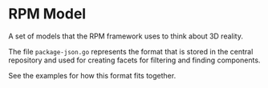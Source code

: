 # RPM Model

A set of models that the RPM framework uses to think about 3D reality.

The file `package-json.go` represents the format that is stored in the central repository and used for creating facets for filtering and finding components.

See the examples for how this format fits together.